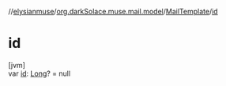 //[elysianmuse](../../../index.md)/[org.darkSolace.muse.mail.model](../index.md)/[MailTemplate](index.md)/[id](id.md)

# id

[jvm]\
var [id](id.md): [Long](https://kotlinlang.org/api/latest/jvm/stdlib/kotlin/-long/index.html)? = null
